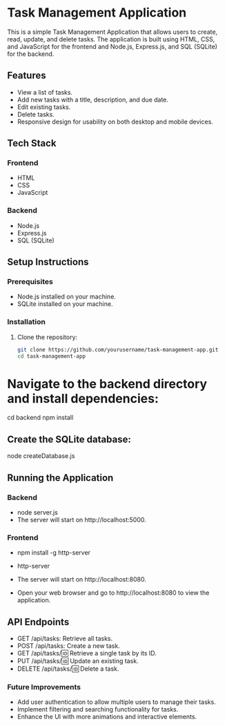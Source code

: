 # Task Management Application

This is a simple Task Management Application that allows users to create, read, update, and delete tasks. The application is built using HTML, CSS, and JavaScript for the frontend and Node.js, Express.js, and SQL (SQLite) for the backend.

## Features

- View a list of tasks.
- Add new tasks with a title, description, and due date.
- Edit existing tasks.
- Delete tasks.
- Responsive design for usability on both desktop and mobile devices.

## Tech Stack

### Frontend

- HTML
- CSS
- JavaScript

### Backend

- Node.js
- Express.js
- SQL (SQLite)

## Setup Instructions

### Prerequisites

- Node.js installed on your machine.
- SQLite installed on your machine.

### Installation

1. Clone the repository:

   ```bash
   git clone https://github.com/yourusername/task-management-app.git
   cd task-management-app

# Navigate to the backend directory and install dependencies:
cd backend
npm install

## Create the SQLite database:
node createDatabase.js

## Running the Application
### Backend
- node server.js
- The server will start on http://localhost:5000.

### Frontend
- npm install -g http-server
- http-server
- The server will start on http://localhost:8080.

- Open your web browser and go to http://localhost:8080 to view the application.

## API Endpoints
- GET /api/tasks: Retrieve all tasks.
- POST /api/tasks: Create a new task.
- GET /api/tasks/:id: Retrieve a single task by its ID.
- PUT /api/tasks/:id: Update an existing task.
- DELETE /api/tasks/:id: Delete a task.

### Future Improvements
- Add user authentication to allow multiple users to manage their tasks.
- Implement filtering and searching functionality for tasks.
- Enhance the UI with more animations and interactive elements.
